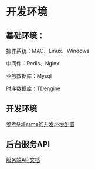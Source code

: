 # 开发环境

## 基础环境：

操作系统：MAC、Linux、Windows

中间件：Redis、Nginx

业务数据库：Mysql

时序数据库：TDengine

## 开发环境

[参考GoFrame的开发环境配置](https://goframe.org/pages/viewpage.action?pageId=1114389)


## 后台服务API


[服务端API文档](https://console-docs.apipost.cn/preview/d393eb385b7dd7bd/48d460f580a0997b)
